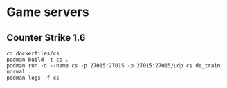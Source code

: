 # Game servers

## Counter Strike 1.6

```
cd dockerfiles/cs
podman build -t cs .
podman run -d --name cs -p 27015:27015 -p 27015:27015/udp cs de_train normal
podman logs -f cs
```
